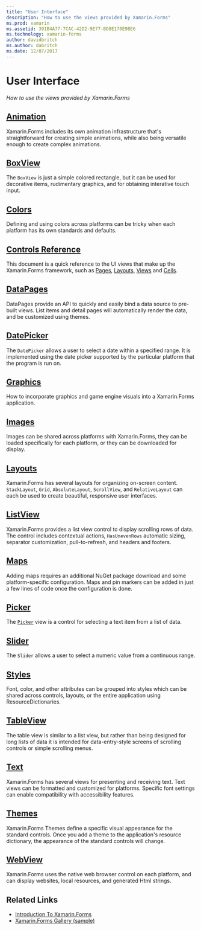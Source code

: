 ```yaml
---
title: "User Interface"
description: "How to use the views provided by Xamarin.Forms"
ms.prod: xamarin
ms.assetid: 391B4A77-7CAC-42D2-9E77-BD8E170E9BE6
ms.technology: xamarin-forms
author: davidbritch
ms.author: dabritch
ms.date: 12/07/2017
---
```


# User Interface

_How to use the views provided by Xamarin.Forms_

## [Animation](animation/index.md)

Xamarin.Forms includes its own animation infrastructure that's straightforward for creating simple animations, while also being versatile enough to create complex animations.

## [BoxView](boxview.md)

The `BoxView` is just a simple colored rectangle, but it can be used for decorative items, rudimentary graphics, and for obtaining interative touch input.

## [Colors](colors.md)

Defining and using colors across platforms can be tricky when each platform has its own standards and defaults.

## [Controls Reference](controls/index.md)

This document is a quick reference to the UI views that make up the Xamarin.Forms framework, such as [Pages](~/xamarin-forms/user-interface/controls/pages.md), [Layouts](~/xamarin-forms/user-interface/controls/layouts.md), [Views](~/xamarin-forms/user-interface/controls/views.md) and [Cells](~/xamarin-forms/user-interface/controls/cells.md).

## [DataPages](datapages/index.md)

DataPages provide an API to quickly and easily bind a data source to pre-built views. List items and detail pages will automatically render the data, and be customized using themes.

## [DatePicker](datepicker.md)

The `DatePicker` allows a user to select a date within a specified range. It is implemented using the date picker supported by the particular platform that the program is run on.

## [Graphics](graphics/index.md)

How to incorporate graphics and game engine visuals into a Xamarin.Forms application.

## [Images](images.md)

Images can be shared across platforms with Xamarin.Forms, they can be loaded specifically for each platform, or they can be downloaded for display.

## [Layouts](layouts/index.md)

Xamarin.Forms has several layouts for organizing on-screen content. `StackLayout`, `Grid`, `AbsoluteLayout`, `ScrollView`, and `RelativeLayout` can each be used to create beautiful, responsive user interfaces.

## [ListView](listview/index.md)

Xamarin.Forms provides a list view control to display scrolling rows of data. The control includes contextual actions, `HasUnevenRows` automatic sizing, separator customization, pull-to-refresh, and headers and footers.

## [Maps](map.md)

Adding maps requires an additional NuGet package download and some platform-specific configuration. Maps and pin markers can be added in just a few lines of code once the configuration is done.

## [Picker](picker/index.md)

The [`Picker`](https://developer.xamarin.com/api/type/Xamarin.Forms.Picker/) view is a control for selecting a text item from a list of data.

## [Slider](slider.md)

The `Slider` allows a user to select a numeric value from a continuous range.

## [Styles](styles/index.md)

Font, color, and other attributes can be grouped into styles which can be shared across controls, layouts, or the entire application using ResourceDictionaries.

## [TableView](tableview.md)

The table view is similar to a list view, but rather than being designed for long lists of data it is intended for data-entry-style screens of scrolling controls or simple  scrolling menus.

## [Text](text/index.md)

Xamarin.Forms has several views for presenting and receiving text. Text views can be formatted and customized for platforms. Specific font settings can enable compatibility with accessibility features.

## [Themes](themes/index.md)

Xamarin.Forms Themes define a specific visual appearance for the standard controls. Once you add a theme to the application's resource dictionary, the appearance of the standard controls will change.

## [WebView](webview.md)

Xamarin.Forms uses the native web browser control on each platform, and can display websites, local resources, and generated Html strings.


## Related Links

- [Introduction To Xamarin.Forms](~/xamarin-forms/get-started/introduction-to-xamarin-forms.md)
- [Xamarin.Forms Gallery (sample)](https://developer.xamarin.com/samples/FormsGallery/)
